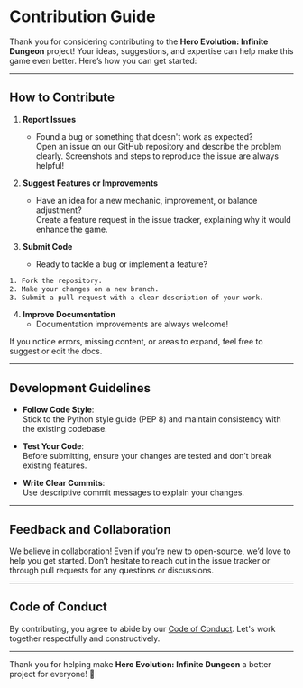 # Contribution Guide

Thank you for considering contributing to the **Hero Evolution: Infinite Dungeon** project! Your ideas, suggestions, and expertise can help make this game even better. Here’s how you can get started:

---

## How to Contribute

1. **Report Issues**  
    - Found a bug or something that doesn't work as expected?  
    Open an issue on our GitHub repository and describe the problem clearly. Screenshots and steps to reproduce the issue are always helpful!

2. **Suggest Features or Improvements**  
    - Have an idea for a new mechanic, improvement, or balance adjustment?  
    Create a feature request in the issue tracker, explaining why it would enhance the game.

3. **Submit Code**  
    - Ready to tackle a bug or implement a feature?  
    
```bash
1. Fork the repository.  
2. Make your changes on a new branch.  
3. Submit a pull request with a clear description of your work.
```

4. **Improve Documentation**  
    - Documentation improvements are always welcome!  

If you notice errors, missing content, or areas to expand, feel free to suggest or edit the docs.

---

## Development Guidelines

- **Follow Code Style**:  
  Stick to the Python style guide (PEP 8) and maintain consistency with the existing codebase.
  
- **Test Your Code**:  
  Before submitting, ensure your changes are tested and don’t break existing features.

- **Write Clear Commits**:  
  Use descriptive commit messages to explain your changes.

---

## Feedback and Collaboration

We believe in collaboration! Even if you’re new to open-source, we’d love to help you get started. Don’t hesitate to reach out in the issue tracker or through pull requests for any questions or discussions.

---

## Code of Conduct

By contributing, you agree to abide by our [Code of Conduct](CODE_OF_CONDUCT.md). Let's work together respectfully and constructively.

---

Thank you for helping make **Hero Evolution: Infinite Dungeon** a better project for everyone! 🙌
